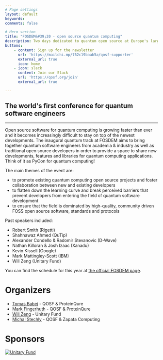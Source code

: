 ```yaml
---
# Page settings
layout: default
keywords:
comments: false

# Hero section
title: "FOSDEM&#39;20 - open source quantum computing"
description: Two days dedicated to quantum open source at Europe's largest open source conference!
buttons:
    - content: Sign up for the newsletter
      url: 'https://mailchi.mp/762c19baab5a/qosf-supporter'
      external_url: true
      icon: home
    - icon: slack
      content: Join our Slack
      url: 'https://qosf.org/join'
      external_url: true

---
```


## The world's first conference for quantum software engineers

---

Open source software for quantum computing is growing faster than ever and it becomes increasingly difficult to stay on top of the newest developments. The inaugural quantum track at FOSDEM aims to bring together quantum software engineers from academia & industry as well as traditional open source developers in order to provide a space to share new developments, features and libraries for quantum computing applications. Think of it as PyCon for quantum computing!

The main themes of the event are:

- to promote existing quantum computing open source projects and foster
  collaboration between new and existing developers
- to flatten down the learning curve and break perceived barriers that prevent
  developers from entering the field of quantum software development
- to ensure that the field is dominated by high-quality, community driven FOSS
  open source software, standards and protocols

Past speakers included:

- Robert Smith (Rigetti)
- Shahnawaz Ahmed (QuTip)
- Alexander Condello & Radomir Stevanovic (D-Wave)
- Nathan Killoran & Josh Izaac (Xanadu)
- Kevin Kissell (Google)
- Mark Mattingley-Scott (IBM)
- Will Zeng (Unitary Fund)

You can find the schedule for this year at [the official FOSDEM page](https://fosdem.org/2020/schedule/track/quantum_computing/).



# Organizers

* [Tomas Babej](https://github.com/tbabej) - QOSF & ProteinQure
* [Mark Fingerhuth](https://github.com/markf94) - QOSF & ProteinQure
* [Will Zeng](https://github.com/willzeng) - Unitary Fund
* [Michal Stechly](https://github.com/mstechly) - QOSF & Zapata Computing

# Sponsors
[![Unitary Fund](https://unitary.fund/logos/logo.png)](https://unitary.fund)
